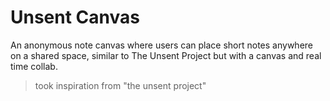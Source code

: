 # Unsent Canvas

An anonymous note canvas where users can place short notes anywhere on a shared space, similar to The Unsent Project but with a canvas and real time collab.

>took inspiration from "the unsent project"